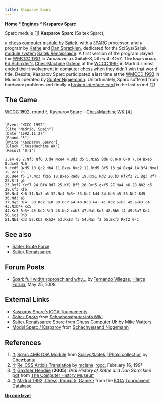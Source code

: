 ```yaml
---
title: Kasparov Sparc
---
```

**[Home](Home "Home") \* [Engines](Engines "Engines") \* Kasparov Sparc**



 [](https://www.flickr.com/photos/10261668@N05/858185187/in/set-72157600922172552) Sparc module <a id="cite-note-1" href="#cite-ref-1">[1]</a> 
**Kasparov Sparc** (Saitek Sparc),  

a [chess computer](Dedicated_Chess_Computers "Dedicated Chess Computers") [module](Module "Module") by [Saitek](Saitek "Saitek"), with a [SPARC](SPARC "SPARC") processor, and a program by [Kathe](Kathe_Spracklen "Kathe Spracklen") and [Dan Spracklen](Dan_Spracklen "Dan Spracklen"), dedicated for the SciSys/Saitek [module system](Module#System "Module") [Saitek Renaissance](SciSys_Leonardo#Renaissance "SciSys Leonardo"). A first version of the program played the [WMCCC 1991](WMCCC_1991 "WMCCC 1991") in Vancouver as Saitek-X, 5th with 4½/7. The loss versus [Ed Schröder's](Ed_Schroder "Ed Schroder") [ChessMachine](ChessMachine "ChessMachine") [Gideon](Gideon "Gideon") at the [WCCC 1992](WCCC_1992 "WCCC 1992") in Madrid almost ended their involvement in computer chess when they didn't win that world title. Despite, Kasparov Sparc participated a last time at the [WMCCC 1993](WMCCC_1993 "WMCCC 1993") in Munich operated by [Günter Niggemann](index.php?title=G%C3%BCnter_Niggemann&action=edit&redlink=1 "Günter Niggemann (page does not exist)"). Unfortunately, Sparc suffered from hardware problems and finally a [broken interface card](WMCCC_1993#BrokenInterface "WMCCC 1993") in the last round <a id="cite-note-2" href="#cite-ref-2">[2]</a>. 



## The Game


[WCCC 1992](WCCC_1992 "WCCC 1992"), round 5, Kasparov Sparc - [ChessMachine](ChessMachine "ChessMachine") [WK](Gideon "Gideon") <a id="cite-note-4" href="#cite-ref-4">[4]</a>




```

[Event "WCCC 1992"]
[Site "Madrid, Spain"]
[Date "1992.11.27"]
[Round "5"]
[White "Kasparov Sparc"]
[Black "ChessMachine WK"]
[Result "0-1"]

1.e4 e5 2.Nf3 Nf6 3.d4 Nxe4 4.Bd3 d5 5.Nxe5 Bd6 6.O-O O-O 7.c4 Bxe5 8.dxe5 Nc6 
9.cxd5 Qxd5 10.Qc2 Nb4 11.Bxe4 Nxc2 12.Bxd5 Bf5 13.g4 Bxg4 14.Bf4 Nxa1 15.Rc1 c6 
16.Be4 f6 17.Nc3 fxe5 18.Bxe5 Rad8 19.Rxa1 Rd2 20.b3 Rfxf2 21.Bg3 Rf7 22.Rf1 g6 
23.Rxf7 Kxf7 24.Bf4 Rd7 25.Kf2 Bf5 26.Bxf5 gxf5 27.Na4 b6 28.Nb2 c5 29.Kf3 Kf6 
30.Nc4 Ke6 31.Na3 a6 32.Nc4 Rd3+ 33.Ke2 Rd4 34.Ke3 b5 35.Nb2 Kd5 36.Nd3 a5 
37.Bg3 Re4+ 38.Kd2 Re8 39.Bc7 a4 40.Kc3 b4+ 41.Kd2 axb3 42.axb3 c4 43.Nxb4+ Kc5 
44.Kc3 Re3+ 45.Kd2 Rf3 46.Nc2 cxb3 47.Na3 Kd5 48.Bb6 f4 49.Ba7 Ke4 50.Kc1 Rh3 
51.Nb1 Kd3 52.Kb2 Rxh2+ 53.Kxb3 f3 54.Na3 f2 55.Bxf2 Rxf2 0-1 

```

## See also


* [Saitek Brute Force](Saitek_Brute_Force "Saitek Brute Force")
* [Saitek Renaissance](SciSys_Leonardo#Renaissance "SciSys Leonardo")


## Forum Posts


* [Spark full width approach and why...](http://hiarcs.net/forums/viewtopic.php?t=1336&sid=b79ceed675f186f7d09a4b0ae9d6db1d) by [Fernando Villegas](Fernando_Villegas "Fernando Villegas"), [Hiarcs Forum](Computer_Chess_Forums "Computer Chess Forums"), May 25, 2008


## External Links


* [Kasparov Sparc's ICGA Tournaments](https://www.game-ai-forum.org/icga-tournaments/program.php?id=211)
* [Saitek Sparc](http://www.schach-computer.info/wiki/index.php/Saitek_Sparc) from [Schachcomputer.info Wiki](http://www.schach-computer.info/wiki/index.php/Hauptseite_En)
* [Saitek Renaissance Sparc](http://www.chesscomputeruk.com/html/saitek_renaissance_sparc.html) from [Chess Computer UK](http://www.chesscomputeruk.com/index.html) by [Mike Watters](Mike_Watters "Mike Watters")
* [Modul Sparc / Kasparov](http://www.schachversand.de/d/detail/computer/49.html) from [Schachversand Niggemann](Schachversand_Niggemann "Schachversand Niggemann")


## References


1. <a id="cite-ref-1" href="#cite-note-1">↑</a> [Sparc 4MB OSA Module](https://www.flickr.com/photos/10261668@N05/858185187/in/set-72157600922172552) from [Scisys/Saitek | Photo collection](http://www.flickr.com/photos/10261668@N05/sets/72157600922172552/) by [Chewbanta](Steve_Blincoe "Steve Blincoe")
2. <a id="cite-ref-2" href="#cite-note-2">↑</a> [Re: CSS Article Translation](https://groups.google.com/d/msg/rec.games.chess.computer/1TETxhdJwXA/MFUDs8SUIN0J) by [mclane](Thorsten_Czub "Thorsten Czub"), [rgcc](Computer_Chess_Forums "Computer Chess Forums"), February 16, 1997
3. <a id="cite-ref-3" href="#cite-note-3">↑</a> [Gardner Hendrie](http://www.computerhistory.org/trustee/gardner-hendrie) (**2005**). *Oral History of Kathe and Dan Spracklen*. [pdf](http://archive.computerhistory.org/projects/chess/related_materials/oral-history/spacklen.oral_history.2005.102630821/spracklen.oral_history_transcript.2005.102630821.pdf) from [The Computer History Museum](The_Computer_History_Museum "The Computer History Museum")
4. <a id="cite-ref-4" href="#cite-note-4">↑</a> [Madrid 1992, Chess, Round 5, Game 7](https://www.game-ai-forum.org/icga-tournaments/round.php?tournament=58&round=5&id=7) from the [ICGA](ICGA "ICGA") [Tournament Database](https://www.game-ai-forum.org/icga-tournaments/)

**[Up one level](Engines "Engines")**







 
